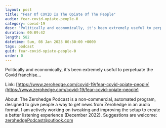 ```yaml
---
layout: post
title: "Fear Of COVID Is The Opiate Of The People"
audio: fear-covid-opiate-people-0
category: covid-19
desc: "Politically and economically, it's been extremely useful to perpetuate the Covid franchise..."
duration: 00:09:42
length: 582
datetime: Sun, 08 Jan 2023 00:30:00 +0000
tags: podcast
guid: fear-covid-opiate-people-0
order: 0
---
```

Politically and economically, it's been extremely useful to perpetuate the Covid franchise...

Link: [https://www.zerohedge.com/covid-19/fear-covid-opiate-people](https://www.zerohedge.com/covid-19/fear-covid-opiate-people)

About: The Zerohedge Podcast is a non-commercial, automated program, designed to give people a way to get news from Zerohedge in an audio format.  I am actively working on tweaking and improving the setup to create a better listening experience (December 2022).  Suggestions are welcome: [zerohedgePodcast@outlook.com](mailto:zerohedgePodcast@outlook.com)